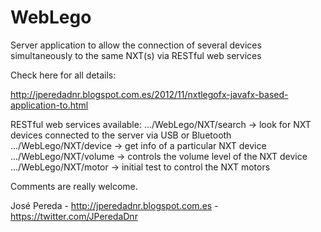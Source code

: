 WebLego
=======

Server application to allow the connection of several devices simultaneously to the same NXT(s) via RESTful web services

Check here for all details:

http://jperedadnr.blogspot.com.es/2012/11/nxtlegofx-javafx-based-application-to.html

RESTful web services available:
.../WebLego/NXT/search  -> look for NXT devices connected to the server via USB or Bluetooth
.../WebLego/NXT/device  -> get info of a particular NXT device
.../WebLego/NXT/volume  -> controls the volume level of the NXT device
.../WebLego/NXT/motor   -> initial test to control the NXT motors

Comments are really welcome.

José Pereda - http://jperedadnr.blogspot.com.es - https://twitter.com/JPeredaDnr